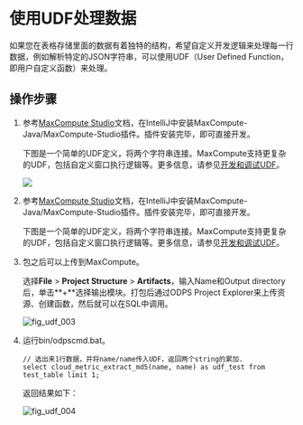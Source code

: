 # 使用UDF处理数据

如果您在表格存储里面的数据有着独特的结构，希望自定义开发逻辑来处理每一行数据，例如解析特定的JSON字符串，可以使用UDF（User Defined Function，即用户自定义函数）来处理。

## 操作步骤

1.  参考[MaxCompute Studio](https://www.alibabacloud.com/help/doc-detail/50889.htm)文档，在IntelliJ中安装MaxCompute-Java/MaxCompute-Studio插件。插件安装完毕，即可直接开发。

    下图是一个简单的UDF定义，将两个字符串连接。MaxCompute支持更复杂的UDF，包括自定义窗口执行逻辑等。更多信息，请参见[开发和调试UDF](https://www.alibabacloud.com/help/doc-detail/50902.htm)。

    ![](https://static-aliyun-doc.oss-accelerate.aliyuncs.com/assets/img/zh-CN/9105397751/p12003.png)

2.  参考[MaxCompute Studio](https://partners-intl.aliyun.com/help/doc-detail/50889.htm)文档，在IntelliJ中安装MaxCompute-Java/MaxCompute-Studio插件。插件安装完毕，即可直接开发。

    下图是一个简单的UDF定义，将两个字符串连接。MaxCompute支持更复杂的UDF，包括自定义窗口执行逻辑等。更多信息，请参见[开发和调试UDF](https://partners-intl.aliyun.com/help/doc-detail/50902.htm)。

3.  包之后可以上传到MaxCompute。

    选择**File** \> **Project Structure** \> **Artifacts**，输入Name和Output directory后，单击**+**选择输出模块。打包后通过ODPS Project Explorer来上传资源、创建函数，然后就可以在SQL中调用。

    ![fig_udf_003](https://static-aliyun-doc.oss-accelerate.aliyuncs.com/assets/img/zh-CN/9105397751/p12004.png)

4.  运行bin/odpscmd.bat。

    ```
    // 选出来1行数据，并将name/name传入UDF，返回两个string的累加.
    select cloud_metric_extract_md5(name, name) as udf_test from test_table limit 1;                    
    ```

    返回结果如下：

    ![fig_udf_004](https://static-aliyun-doc.oss-accelerate.aliyuncs.com/assets/img/zh-CN/9105397751/p12005.png)


